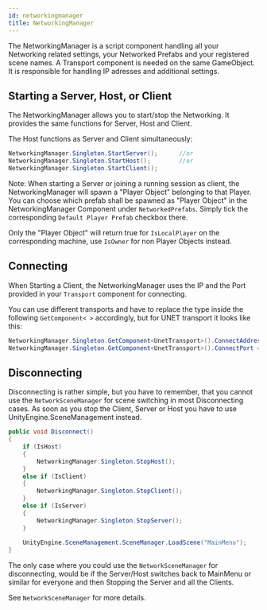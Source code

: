 ```yaml
---
id: networkingmanager
title: NetworkingManager
---
```


The NetworkingManager is a script component handling all your Networking related settings, your Networked Prefabs and your registered scene names. A Transport component is needed on the same GameObject. It is responsible for handling IP adresses and additional settings.

## Starting a Server, Host, or Client
The NetworkingManager allows you to start/stop the Networking. It provides the same functions for Server, Host and Client.

The Host functions as Server and Client simultaneously:

```csharp
NetworkingManager.Singleton.StartServer();      //or
NetworkingManager.Singleton.StartHost();        //or
NetworkingManager.Singleton.StartClient();
```
Note: When starting a Server or joining a running session as client, the NetworkingManager will spawn a "Player Object" belonging to that Player. You can choose which prefab shall be spawned as "Player Object" in the NetworkingManager Component under `NetworkedPrefabs`. Simply tick the corresponding `Default Player Prefab` checkbox there.

Only the "Player Object" will return true for `IsLocalPlayer` on the corresponding machine, use `IsOwner` for non Player Objects instead.

## Connecting

When Starting a Client, the NetworkingManager uses the IP and the Port provided in your `Transport` component for connecting.

You can use different transports and have to replace the type inside the following `GetComponent< >` accordingly, but for UNET transport it looks like this:

```csharp
NetworkingManager.Singleton.GetComponent<UnetTransport>().ConnectAddress = "127.0.0.1"; //takes string
NetworkingManager.Singleton.GetComponent<UnetTransport>().ConnectPort = 12345;          //takes integer
```

## Disconnecting

Disconnecting is rather simple, but you have to remember, that you cannot use the `NetworkSceneManager` for scene switching in most Disconnecting cases. As soon as you stop the Client, Server or Host you have to use UnityEngine.SceneManagement instead.

```csharp
public void Disconnect()
{
    if (IsHost) 
    {
        NetworkingManager.Singleton.StopHost();
    }
    else if (IsClient) 
    {
        NetworkingManager.Singleton.StopClient();
    }
    else if (IsServer) 
    {
        NetworkingManager.Singleton.StopServer();
    }
    
    UnityEngine.SceneManagement.SceneManager.LoadScene("MainMenu");
}
```

The only case where you could use the `NetworkSceneManager` for disconnecting, would be if the Server/Host switches back to MainMenu or similar for everyone and then Stopping the Server and all the Clients. 

See `NetworkSceneManager` for more details.
